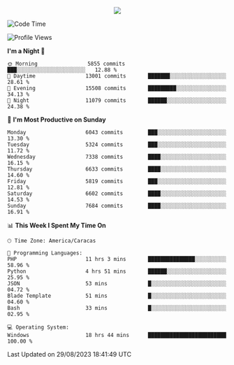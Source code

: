 <p align="center">
  <a href="http://www.github.com/thevacs">
    <img src="https://github-readme-streak-stats.herokuapp.com/?user=thevacs&stroke=ffffff&background=1c1917&ring=0891b2&fire=0891b2&currStreakNum=ffffff&currStreakLabel=0891b2&sideNums=ffffff&sideLabels=ffffff&dates=ffffff&hide_border=true" />
  </a>
</p>

<!--START_SECTION:waka-->
![Code Time](http://img.shields.io/badge/Code%20Time-1%2C651%20hrs%2031%20mins-blue)

![Profile Views](http://img.shields.io/badge/Profile%20Views-6-blue)

**I'm a Night 🦉** 

```text
🌞 Morning                5855 commits        ███░░░░░░░░░░░░░░░░░░░░░░   12.88 % 
🌆 Daytime                13001 commits       ███████░░░░░░░░░░░░░░░░░░   28.61 % 
🌃 Evening                15508 commits       █████████░░░░░░░░░░░░░░░░   34.13 % 
🌙 Night                  11079 commits       ██████░░░░░░░░░░░░░░░░░░░   24.38 % 
```
📅 **I'm Most Productive on Sunday** 

```text
Monday                   6043 commits        ███░░░░░░░░░░░░░░░░░░░░░░   13.30 % 
Tuesday                  5324 commits        ███░░░░░░░░░░░░░░░░░░░░░░   11.72 % 
Wednesday                7338 commits        ████░░░░░░░░░░░░░░░░░░░░░   16.15 % 
Thursday                 6633 commits        ████░░░░░░░░░░░░░░░░░░░░░   14.60 % 
Friday                   5819 commits        ███░░░░░░░░░░░░░░░░░░░░░░   12.81 % 
Saturday                 6602 commits        ████░░░░░░░░░░░░░░░░░░░░░   14.53 % 
Sunday                   7684 commits        ████░░░░░░░░░░░░░░░░░░░░░   16.91 % 
```


📊 **This Week I Spent My Time On** 

```text
🕑︎ Time Zone: America/Caracas

💬 Programming Languages: 
PHP                      11 hrs 3 mins       ███████████████░░░░░░░░░░   58.96 % 
Python                   4 hrs 51 mins       ██████░░░░░░░░░░░░░░░░░░░   25.95 % 
JSON                     53 mins             █░░░░░░░░░░░░░░░░░░░░░░░░   04.72 % 
Blade Template           51 mins             █░░░░░░░░░░░░░░░░░░░░░░░░   04.60 % 
Bash                     33 mins             █░░░░░░░░░░░░░░░░░░░░░░░░   02.95 % 

💻 Operating System: 
Windows                  18 hrs 44 mins      █████████████████████████   100.00 % 
```


 Last Updated on 29/08/2023 18:41:49 UTC
<!--END_SECTION:waka-->
